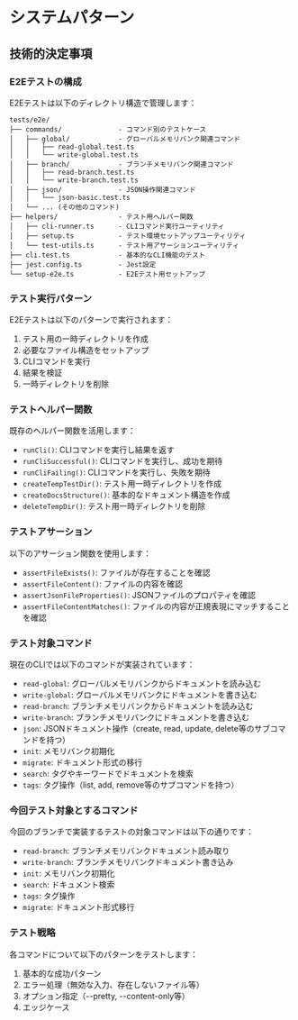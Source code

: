 # システムパターン

## 技術的決定事項

### E2Eテストの構成

E2Eテストは以下のディレクトリ構造で管理します：

```
tests/e2e/
├── commands/              - コマンド別のテストケース
│   ├── global/            - グローバルメモリバンク関連コマンド
│   │   ├── read-global.test.ts
│   │   └── write-global.test.ts
│   ├── branch/            - ブランチメモリバンク関連コマンド
│   │   ├── read-branch.test.ts
│   │   └── write-branch.test.ts
│   ├── json/              - JSON操作関連コマンド
│   │   └── json-basic.test.ts
│   └── ... (その他のコマンド)
├── helpers/               - テスト用ヘルパー関数
│   ├── cli-runner.ts      - CLIコマンド実行ユーティリティ
│   ├── setup.ts           - テスト環境セットアップユーティリティ
│   └── test-utils.ts      - テスト用アサーションユーティリティ
├── cli.test.ts            - 基本的なCLI機能のテスト
├── jest.config.ts         - Jest設定
└── setup-e2e.ts           - E2Eテスト用セットアップ
```

### テスト実行パターン

E2Eテストは以下のパターンで実行されます：

1. テスト用の一時ディレクトリを作成
2. 必要なファイル構造をセットアップ
3. CLIコマンドを実行
4. 結果を検証
5. 一時ディレクトリを削除

### テストヘルパー関数

既存のヘルパー関数を活用します：

- `runCli()`: CLIコマンドを実行し結果を返す
- `runCliSuccessful()`: CLIコマンドを実行し、成功を期待
- `runCliFailing()`: CLIコマンドを実行し、失敗を期待
- `createTempTestDir()`: テスト用一時ディレクトリを作成
- `createDocsStructure()`: 基本的なドキュメント構造を作成
- `deleteTempDir()`: テスト用一時ディレクトリを削除

### テストアサーション

以下のアサーション関数を使用します：

- `assertFileExists()`: ファイルが存在することを確認
- `assertFileContent()`: ファイルの内容を確認
- `assertJsonFileProperties()`: JSONファイルのプロパティを確認
- `assertFileContentMatches()`: ファイルの内容が正規表現にマッチすることを確認

### テスト対象コマンド

現在のCLIでは以下のコマンドが実装されています：

- `read-global`: グローバルメモリバンクからドキュメントを読み込む
- `write-global`: グローバルメモリバンクにドキュメントを書き込む
- `read-branch`: ブランチメモリバンクからドキュメントを読み込む
- `write-branch`: ブランチメモリバンクにドキュメントを書き込む
- `json`: JSONドキュメント操作（create, read, update, delete等のサブコマンドを持つ）
- `init`: メモリバンク初期化
- `migrate`: ドキュメント形式の移行
- `search`: タグやキーワードでドキュメントを検索
- `tags`: タグ操作（list, add, remove等のサブコマンドを持つ）

### 今回テスト対象とするコマンド

今回のブランチで実装するテストの対象コマンドは以下の通りです：

- `read-branch`: ブランチメモリバンクドキュメント読み取り
- `write-branch`: ブランチメモリバンクドキュメント書き込み
- `init`: メモリバンク初期化
- `search`: ドキュメント検索
- `tags`: タグ操作
- `migrate`: ドキュメント形式移行

### テスト戦略

各コマンドについて以下のパターンをテストします：

1. 基本的な成功パターン
2. エラー処理（無効な入力、存在しないファイル等）
3. オプション指定（--pretty, --content-only等）
4. エッジケース

